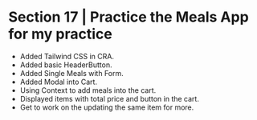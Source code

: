 # Section 17 | Practice the Meals App for my practice

* Added Tailwind CSS in CRA.
* Added basic HeaderButton.
* Added Single Meals with Form. 
* Added Modal into Cart.
* Using Context to add meals into the cart. 
* Displayed items with total price and button in the cart.
* Get to work on the updating the same item for more.
